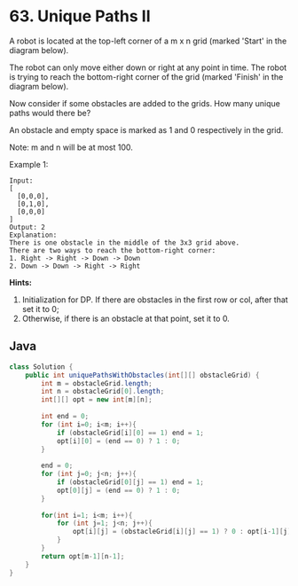 # 63. Unique Paths II

A robot is located at the top-left corner of a m x n grid (marked 'Start' in the diagram below).

The robot can only move either down or right at any point in time. The robot is trying to reach the bottom-right corner of the grid (marked 'Finish' in the diagram below).

Now consider if some obstacles are added to the grids. How many unique paths would there be?

An obstacle and empty space is marked as 1 and 0 respectively in the grid.

Note: m and n will be at most 100.

Example 1:
```
Input:
[
  [0,0,0],
  [0,1,0],
  [0,0,0]
]
Output: 2
Explanation:
There is one obstacle in the middle of the 3x3 grid above.
There are two ways to reach the bottom-right corner:
1. Right -> Right -> Down -> Down
2. Down -> Down -> Right -> Right
```

**Hints:**
1. Initialization for DP. If there are obstacles in the first row or col, after that set it to 0;
2. Otherwise, if there is an obstacle at that point, set it to 0.

## Java
```java
class Solution {
    public int uniquePathsWithObstacles(int[][] obstacleGrid) {
        int m = obstacleGrid.length;
        int n = obstacleGrid[0].length;
        int[][] opt = new int[m][n];
        
        int end = 0;
        for (int i=0; i<m; i++){
            if (obstacleGrid[i][0] == 1) end = 1;
            opt[i][0] = (end == 0) ? 1 : 0;
        }
        
        end = 0;
        for (int j=0; j<n; j++){
            if (obstacleGrid[0][j] == 1) end = 1;
            opt[0][j] = (end == 0) ? 1 : 0;
        }
        
        for(int i=1; i<m; i++){
            for (int j=1; j<n; j++){
                opt[i][j] = (obstacleGrid[i][j] == 1) ? 0 : opt[i-1][j] + opt[i][j-1];
            }
        }
        return opt[m-1][n-1];
    }
}
```
